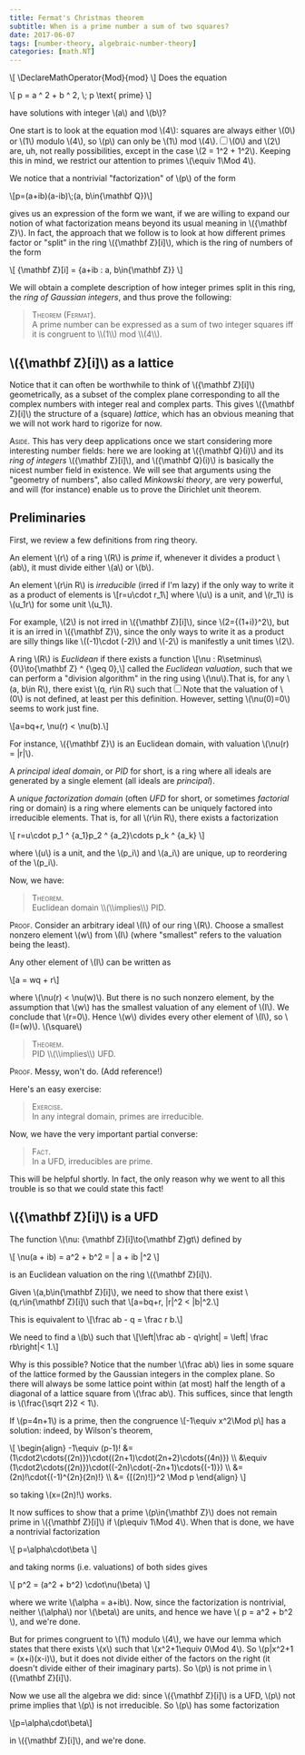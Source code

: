 ```yaml
---
title: Fermat's Christmas theorem
subtitle: When is a prime number a sum of two squares?
date: 2017-06-07
tags: [number-theory, algebraic-number-theory]
categories: [math.NT]
---
```

\\[ \\DeclareMathOperator{Mod}{mod} \\]
Does the equation

\\[ p = a ^ 2 + b ^ 2, \\; p \\text{ prime} \\]

have solutions with integer \\(a\\) and \\(b\\)?

One start is to look at the equation mod \\(4\\): squares are always either \\(0\\) or 
\\(1\\) modulo \\(4\\), so \\(p\\) can only be \\(1\\) mod \\(4\\).<label for="sn-demo" class="margin-toggle sidenote-number"></label><input type="checkbox" id="sn-demo" class="margin-toggle"/><span class=sidenote>\\(0\\) and \\(2\\) are, uh, not really possibilities, except in the case \\(2 = 1^2 + 1^2\\).</span> Keeping this in mind, we restrict our attention to primes \\(\\equiv 1\\Mod 4\\).

We notice that a nontrivial "factorization" of \\(p\\) of the form

\\[p=(a+ib)(a-ib)\\;(a, b\\in{\\mathbf Q})\\]

gives us an expression of the form we want, if we are willing to expand our
notion of what factorization means beyond its usual meaning in \\({\\mathbf Z}\\).
In fact, the approach that we follow
is to look at how different primes factor or "split" in the ring \\({\\mathbf Z}[i]\\),
which is the ring of numbers of the form

\\[ {\\mathbf Z}[i] = \{a+ib : a, b\\in{\\mathbf Z}\} \\]

We will obtain a complete description of how integer primes split in this ring, the
*ring of Gaussian integers*, and thus prove the following:

<blockquote>
<span style="font-variant:small-caps">Theorem (Fermat).</span><br>
A prime number can be expressed as a sum of two integer squares iff it is congruent to \\(1\\) mod \\(4\\).
</blockquote>

## \\({\\mathbf Z}[i]\\) as a lattice

Notice that it can often be worthwhile to think of \\({\\mathbf Z}[i]\\) geometrically, as a
subset of the complex plane corresponding to all the complex numbers with
integer real and complex parts. This gives \\({\\mathbf Z}[i]\\) the structure of a (square)
*lattice*, which has an obvious meaning that we will not work hard to
rigorize for now. <!-- Low-effort picture: -->

<!-- \\begin{tikzpicture} -->
<!-- \\begin{scope} -->
<!-- \\clip (-5,-5) rectangle (4cm,4cm); % Clips the picture... -->
<!-- \\draw[style=help lines,dashed] (-14,-14) grid[step=2cm] (14,14); % Draws a grid in the new coordinates. -->
<!-- \\foreach \\x in {-7,-6,...,7}{                           % Two indices running over each -->
<!--     \\foreach \\y in {-7,-6,...,7}{                       % node on the grid we have drawn -->
<!--     \\node[draw,circle,inner sep=2pt,fill] at (2*\\x,2*\\y) {}; % Places a dot at those points -->
<!--     } -->
<!-- } -->
<!-- \\end{scope} -->
<!-- \\end{tikzpicture} -->

<span style="font-variant:small-caps;">Aside</span>. This has very deep applications once we start considering more interesting number fields:
here we are looking at \\({\\mathbf Q}(i)\\) and its *ring of integers* \\({\\mathbf Z}[i]\\), and
\\({\\mathbf Q}(i)\\) is basically the nicest number field in existence. We will see that
arguments using the "geometry of numbers", also called *Minkowski theory*, are very powerful, and will (for instance) enable us to prove the
Dirichlet unit theorem.

## Preliminaries

First, we review a few definitions from ring theory.

<!-- \\begin{defn} -->
  An element \\(r\\) of a ring \\(R\\) is *prime* if, whenever it divides a
  product \\(ab\\), it must divide either \\(a\\) or \\(b\\).
<!-- \\end{defn} -->

<!-- \\begin{defn} -->
  An element \\(r\\in R\\) is *irreducible* (irred if I'm lazy) if the only
  way to write it as a product of elements is
  \\[r=u\\cdot r_1\\]
  where \\(u\\) is a unit, and \\(r_1\\) is \\(u_1r\\) for some unit \\(u_1\\).
<!-- \\end{defn} -->

For example, \\(2\\) is not irred in \\({\\mathbf Z}[i]\\), since \\(2={(1+i)}^2\\), but it is an irred
in \\({\\mathbf Z}\\), since the only ways to write it as a product are silly things like
\\((-1)\\cdot (-2)\\) and \\(-2\\) is manifestly a unit times \\(2\\).

A ring \\(R\\) is *Euclidean* if there exists a function \\[\\nu : R\\setminus\\{0\\}\\to{\\mathbf Z} ^ {\\geq 0},\\] called the
*Euclidean valuation*, such that we can perform a "division algorithm" in
the ring using \\(\\nu\\).That is, for any \\(a, b\\in R\\), there exist \\(q, r\\in R\\) such that<label for="sn-demo" class="margin-toggle sidenote-number"></label><input type="checkbox" id="sn-demo" class="margin-toggle"/><span class=sidenote>Note that the valuation of \\(0\\) is not defined, at least per this definition. However, setting \\(\\nu(0)=0\\) seems to work just fine.</span>


\\[a=bq+r, \\nu(r) < \\nu(b).\\]

For instance, \\({\\mathbf Z}\\) is an Euclidean domain, with valuation \\(\\nu(r) = |r|\\).

A *principal ideal domain*, or *PID* for short, is a ring where
all ideals are generated by a single element (all ideals are *principal*).


A *unique factorization domain* (often *UFD* for short, or sometimes
*factorial* ring or domain) is a ring where elements can be uniquely
factored into irreducible elements. That is, for all \\(r\\in R\\), there exists a
factorization

\\[ r=u\\cdot p_1 ^ {a_1}p_2 ^ {a_2}\\cdots p_k ^ {a_k} \\]

where \\(u\\) is a unit, and the \\(p_i\\) and \\(a_i\\) are unique, up to reordering of
the \\(p_i\\).

Now, we have:

<blockquote>
<span style="font-variant:small-caps">Theorem</span>.<br>
Euclidean domain \\(\\implies\\) PID.
</blockquote>

<span style="font-variant:small-caps">Proof</span>.
Consider an arbitrary ideal \\(I\\) of our ring \\(R\\). Choose a smallest nonzero
element \\(w\\) from \\(I\\) (where "smallest" refers to the valuation being the least).

Any other element of \\(I\\) can be written as

\\[a = wq + r\\]

where \\(\\nu(r) < \\nu(w)\\). But there is no such nonzero element, by the
assumption that \\(w\\) has the smallest valuation of any element of \\(I\\). We
conclude that \\(r=0\\).
Hence \\(w\\) divides every other element of \\(I\\), so \\(I=(w)\\). \\(\\square\\)

<blockquote>
<span style="font-variant:small-caps">Theorem</span>.<br>
PID \\(\\implies\\) UFD.
</blockquote>

<span style="font-variant:small-caps">Proof</span>.
Messy, won't do. (Add reference!)

Here's an easy exercise:

<blockquote>
<span style="font-variant:small-caps">Exercise</span>.<br>
In any integral domain, primes are irreducible.
</blockquote>

Now, we have the very important partial converse:

<blockquote>
<span style="font-variant:small-caps">Fact</span>.<br>
In a UFD, irreducibles are prime.
</blockquote>

This will be helpful shortly. In fact, the only reason why we went to all this
trouble is so that we could state this fact!

## \\({\\mathbf Z}[i]\\) is a UFD

The function \\(\\nu: {\\mathbf Z}[i]\\to{\\mathbf Z}gt\\) defined by

\\[ \\nu(a + ib) = a^2 + b^2 = | a + ib |^2 \\]

is an Euclidean valuation on the ring \\({\\mathbf Z}[i]\\).

Given \\(a,b\\in{\\mathbf Z}[i]\\), we need to show that there exist \\(q,r\\in{\\mathbf Z}[i]\\) such that
\\[a=bq+r, |r|^2 < |b|^2.\\] 

This is equivalent to
\\[\\frac ab - q = \\frac r b.\\] 

We need to find a \\(b\\) such that
\\[\\left|\\frac ab - q\\right| = \\left| \\frac rb\\right|< 1.\\]

Why is this possible? Notice that the number \\(\\frac ab\\) lies in some square
of the lattice formed by the Gaussian integers in the complex plane. So there
will always be some lattice point within (at most) half the length of a
diagonal of a lattice square from \\(\\frac ab\\). This suffices, since that length
is \\(\\frac{\\sqrt 2}2 < 1\\).

If \\(p=4n+1\\) is a prime, then the congruence \\[-1\\equiv x^2\\Mod p\\] has a solution: 
indeed, by Wilson's theorem,

\\[
  \\begin{align}
    -1\\equiv (p-1)! &= (1\\cdot2\\cdots{(2n)})\\cdot((2n+1)\\cdot(2n+2)\\cdots{(4n)}) \\\\
                     &\\equiv (1\\cdot2\\cdots{(2n)})\\cdot((-2n)\\cdot(-2n+1)\\cdots{(-1)}) \\\\
                     &= (2n)!\\cdot{(-1)^{2n}(2n)!} \\\\
                     &= {[(2n)!]}^2 \\Mod p
  \\end{align}
\\]

so taking \\(x=(2n)!\\) works.

It now suffices to show that a prime \\(p\\in{\\mathbf Z}\\) does not remain prime in \\({\\mathbf Z}[i]\\) if
\\(p\\equiv 1\\Mod 4\\).
When that is done, we have a nontrivial factorization

\\[ p=\\alpha\\cdot\\beta \\]

and taking norms (i.e. valuations) of both sides gives

\\[ p^2 = (a^2 + b^2) \\cdot\\nu(\\beta) \\]

where we write \\(\\alpha = a+ib\\). Now, since the factorization is nontrivial,
neither \\(\\alpha\\) nor \\(\\beta\\) are units, and hence we have \\( p = a^2 + b^2 \\), and we're done.

But for primes congruent to \\(1\\) modulo \\(4\\), we have our lemma which
states that there exists \\(x\\) such that \\(x^2+1\\equiv 0\\Mod 4\\). So
\\(p|x^2+1 = (x+i)(x-i)\\), but it does not divide either of the factors on the
right (it doesn't divide either of their imaginary parts).
So \\(p\\) is not prime in \\({\\mathbf Z}[i]\\).

Now we use all the algebra we did: since \\({\\mathbf Z}[i]\\) is a UFD, \\(p\\) not prime
implies that \\(p\\) is not irreducible. So \\(p\\) has some factorization

\\[p=\\alpha\\cdot\\beta\\]

in \\({\\mathbf Z}[i]\\), and we're done.
